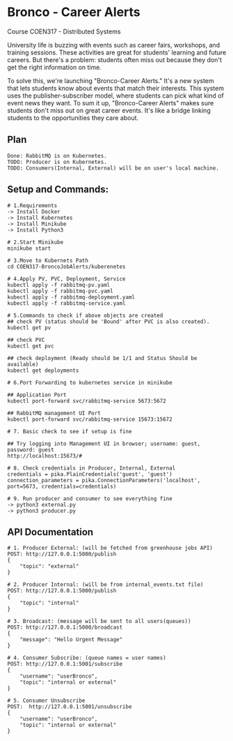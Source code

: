 # Bronco - Career Alerts

Course COEN317 - Distributed Systems

University life is buzzing with events such as career fairs, workshops, and training sessions. These activities are great for students' learning and future careers. But there's a problem: students often miss out because they don't get the right information on time.

To solve this, we're launching "Bronco-Career Alerts." It's a new system that lets students know about events that match their interests. This system uses the publisher-subscriber model, where students can pick what kind of event news they want. To sum it up, "Bronco-Career Alerts" makes sure students don't miss out on great career events. It's like a bridge linking students to the opportunities they care about.

## Plan
```
Done: RabbitMQ is on Kubernetes.
TODO: Producer is on Kubernetes.
TODO: Consumers(Internal, External) will be on user's local machine.
```
## Setup and Commands:
```
# 1.Requirements
-> Install Docker
-> Install Kubernetes
-> Install Minikube
-> Install Python3 

# 2.Start Minikube
minikube start

# 3.Move to Kubernets Path
cd COEN317-BroncoJobAlerts/kuberenetes

# 4.Apply PV, PVC, Deployment, Service
kubectl apply -f rabbitmq-pv.yaml
kubectl apply -f rabbitmq-pvc.yaml
kubectl apply -f rabbitmq-deployment.yaml
kubectl apply -f rabbitmq-service.yaml

# 5.Commands to check if above objects are created 
## check PV (status should be 'Bound' after PVC is also created).
kubectl get pv

## check PVC
kubectl get pvc 

## check deployment (Ready should be 1/1 and Status Should be available)
kubectl get deployments

# 6.Port Forwarding to kubernetes service in minikube

## Application Port
kubectl port-forward svc/rabbitmq-service 5673:5672

## RabbitMQ management UI Port
kubectl port-forward svc/rabbitmq-service 15673:15672

# 7. Basic check to see if setup is fine

## Try logging into Management UI in browser; username: guest, password: guest
http://localhost:15673/#

# 8. Check credentials in Producer, Internal, External 
credentials = pika.PlainCredentials('guest', 'guest')
connection_parameters = pika.ConnectionParameters('localhost', port=5673, credentials=credentials)

# 9. Run producer and consumer to see everything fine
-> python3 external.py
-> python3 producer.py
```
## API Documentation
```
# 1. Producer External: (will be fetched from greenhouse jobs API)
POST: http://127.0.0.1:5000/publish
{
    "topic": "external"
}

# 2. Producer Internal: (will be from internal_events.txt file)
POST: http://127.0.0.1:5000/publish
{
    "topic": "internal"
}

# 3. Broadcast: (message will be sent to all users(queues))
POST: http://127.0.0.1:5000/broadcast
{
    "message": "Hello Urgent Message"
}

# 4. Consumer Subscribe: (queue names = user names)
POST: http://127.0.0.1:5001/subscribe
{
    "username": "userBronco",
    "topic": "internal or external"
}

# 5. Consumer Unsubscribe
POST:  http://127.0.0.1:5001/unsubscribe
{
    "username": "userBronco",
    "topic": "internal or external"
}

```